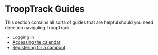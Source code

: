 # TroopTrack Guides
This section contains all sorts of guides that are helpful should you need direction navigating TroopTrack
- [Logging in](login.md)
- [Accessing the calendar](calendar.md)
- [Registering for a campout](campout.md)